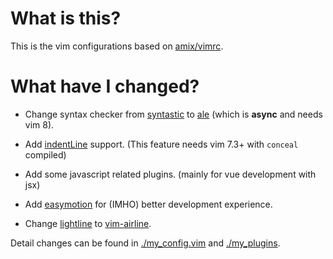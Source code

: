 # What is this?

This is the vim configurations based on [amix/vimrc](https://github.com/amix/vimrc).

# What have I changed?

* Change syntax checker from [syntastic](https://github.com/vim-syntastic/syntastic) to [ale](https://github.com/w0rp/ale) (which is **async** and needs vim 8).

* Add [indentLine](https://github.com/Yggdroot/indentLine) support. (This feature needs vim 7.3+ with `conceal` compiled)

* Add some javascript related plugins. (mainly for vue development with jsx)

* Add [easymotion](https://github.com/easymotion/vim-easymotion) for (IMHO) better development experience.

* Change [lightline](https://github.com/itchyny/lightline.vim) to [vim-airline](https://github.com/vim-airline/vim-airline).

Detail changes can be found in [./my_config.vim](./my_config.vim) and [./my_plugins](./my_plugins).
